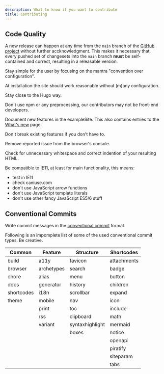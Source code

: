 ```yaml
---
description: What to know if you want to contribute
title: Contributing
---
```


## Code Quality

A new release can happen at any time from the `main` branch of the [GitHub project](https://github.com/McShelby/hugo-theme-relearn) without further accknowledgment. This makes it necessary that, every pushed set of changesets into the `main` branch **must** be self-contained and correct, resulting in a releasable version.

Stay simple for the user by focusing on the mantra "convention over configuration".

At installation the site should work reasonable without (m)any configuration.

Stay close to the Hugo way.

Don't use npm or any preprocessing, our contributors may not be front-end developers.

Document new features in the exampleSite. This also contains entries to the [What's new](basics/migration) page.

Don't break existing features if you don't have to.

Remove reported issue from the browser's console.

Check for unnecessary whitespace and correct indention of your resulting HTML.

Be compatible to IE11, at least for main functionality, this means:

- test in IE11
- check caniuse.com
- don't use JavaScript arrow functions
- don't use JavaScript template literals
- don't use other fancy JavaScript ES5/6 stuff

## Conventional Commits

Write commit messages in the [conventional commit](https://www.conventionalcommits.org/en/v1.0.0/) format.

Following is an impomplete list of some of the used conventional commit types. Be creative.

| Common     | Feature    | Structure       | Shortcodes  |
|------------|------------|-----------------|-------------|
| build      | a11y       | favicon         | attachments |
| browser    | archetypes | search          | badge       |
| chore      | alias      | menu            | button      |
| docs       | generator  | history         | children    |
| shortcodes | i18n       | scrollbar       | expand      |
| theme      | mobile     | nav             | icon        |
|            | print      | toc             | include     |
|            | rss        | clipboard       | math        |
|            | variant    | syntaxhighlight | mermaid     |
|            |            | boxes           | notice      |
|            |            |                 | openapi     |
|            |            |                 | piratify    |
|            |            |                 | siteparam   |
|            |            |                 | tabs        |
